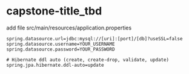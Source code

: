# capstone-title_tbd

add file src/main/resources/application.properties
```
spring.datasource.url=jdbc:mysql://[uri]:[port]/[db]?useSSL=false
spring.datasource.username=YOUR_USERNAME
spring.datasource.password=YOUR_PASSWORD

# Hibernate ddl auto (create, create-drop, validate, update)
spring.jpa.hibernate.ddl-auto=update

```
